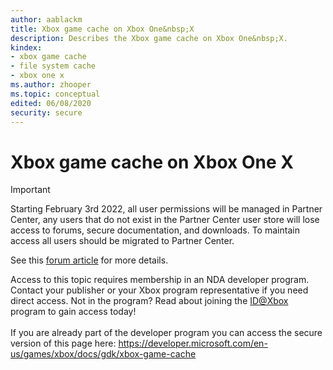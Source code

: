 ```yaml
---
author: aablackm
title: Xbox game cache on Xbox One&nbsp;X
description: Describes the Xbox game cache on Xbox One&nbsp;X.
kindex:
- xbox game cache
- file system cache
- xbox one x
ms.author: zhooper
ms.topic: conceptual
edited: 06/08/2020
security: secure
---
```


# Xbox game cache on Xbox One&nbsp;X
> [!IMPORTANT]
> Starting February 3rd 2022, all user permissions will be managed in Partner Center, any users that do not exist in the Partner Center user store will lose access to forums, secure documentation, and downloads. To maintain access all users should be migrated to Partner Center. <p></p>See this <a href="https://forums.xboxlive.com/articles/132187/breaking-change-user-access-for-forums-secure-docu.html">forum article</a> for more details.  

 Access to this topic requires membership in an NDA developer program. Contact your publisher or your Xbox program representative if you need direct access. Not in the program? Read about joining the <a href="https://www.xbox.com/Developers/id">ID@Xbox</a> program to gain access today!  <br/><br/>If you are already part of the developer program you can access the secure version of this page here: <a target="_blank" href="https://developer.microsoft.com/en-us/games/xbox/docs/gdk/xbox-game-cache">https://developer.microsoft.com/en-us/games/xbox/docs/gdk/xbox-game-cache</a>